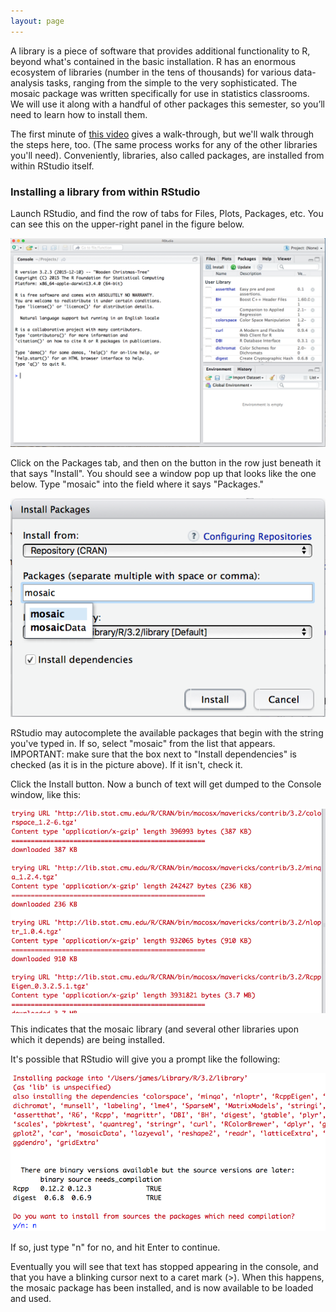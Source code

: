 ```yaml
---
layout: page
---
```


A library is a piece of software that provides additional functionality to R, beyond what's contained in the basic installation.  R has an enormous ecosystem of libraries (number in the tens of thousands) for various data-analysis tasks, ranging from the simple to the very sophisticated. The mosaic package was written specifically for use in statistics classrooms. We will use it along with a handful of other packages this semester, so you’ll need to learn how to install them. 

The first minute of [this video](https://www.youtube.com/watch?v=u1r5XTqrCTQ) gives a walk-through, but we'll walk through the steps here, too.  (The same process works for any of the other libraries you'll need).  Conveniently, libraries, also called packages, are installed from within RStudio itself.   

### Installing a library from within RStudio

Launch RStudio, and find the row of tabs for Files, Plots, Packages, etc.  You can see this on the upper-right panel in the figure below.

![](files/packages_tab.png)

Click on the Packages tab, and then on the button in the row just beneath it that says "Install".  You should see a window pop up that looks like the one below.  Type "mosaic" into the field where it says "Packages."  

![](files/install_mosaic.png)

RStudio may autocomplete the available packages that begin with the string you've typed in.  If so, select "mosaic" from the list that appears.  IMPORTANT: make sure that the box next to "Install dependencies" is checked (as it is in the picture above).  If it isn't, check it.

Click the Install button.  Now a bunch of text will get dumped to the Console window, like this:

![](files/installation_echo.png)

This indicates that the mosaic library (and several other libraries upon which it depends) are being installed.

It's possible that RStudio will give you a prompt like the following:

![](files/compilation.png)

If so, just type "n" for no, and hit Enter to continue.

Eventually you will see that text has stopped appearing in the console, and that you have a blinking cursor next to a caret mark (>).  When this happens, the mosaic package has been installed, and is now available to be loaded and used.



